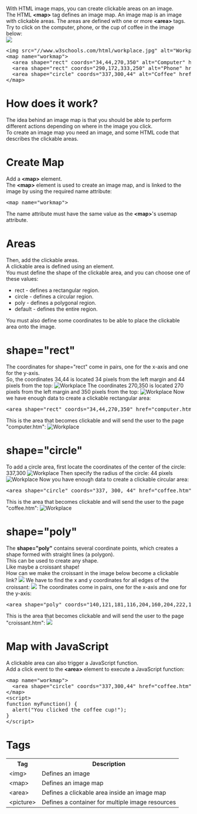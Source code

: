 With HTML image maps, you can create clickable areas on an image.
<br>
The HTML <b>&lt;map&gt;</b> tag defines an image map. An image map is an image with clickable areas. The areas are defined with one or more <b>&lt;area&gt;</b> tags.
<br>
Try to click on the computer, phone, or the cup of coffee in the image below:
<br>
<img src="https://www.w3schools.com/html/workplace.jpg">
<pre>
&lt;img src="//www.w3schools.com/html/workplace.jpg" alt="Workplace" usemap="#workmap"&gt;
&lt;map name="workmap"&gt;
  &lt;area shape="rect" coords="34,44,270,350" alt="Computer" href="computer.htm"&gt;
  &lt;area shape="rect" coords="290,172,333,250" alt="Phone" href="phone.htm"&gt;
  &lt;area shape="circle" coords="337,300,44" alt="Coffee" href="coffee.htm"&gt;
&lt;/map&gt;
</pre>
<h1>How does it work?</h1>
The idea behind an image map is that you should be able to perform different actions depending on where in the image you click.
<br>
To create an image map you need an image, and some HTML code that describes the clickable areas.
<h1>Create Map</h1>
Add a <b>&lt;map&gt;</b> element.
<br>
The <b>&lt;map&gt;</b> element is used to create an image map, and is linked to the image by using the required name attribute:
<pre>&lt;map name="workmap"&gt;</pre>
The name attribute must have the same value as the <b>&lt;map&gt;</b>'s usemap attribute.
<h1>Areas</h1>
Then, add the clickable areas.
<br>
A clickable area is defined using an <area> element.
<br>
You must define the shape of the clickable area, and you can choose one of these values:
<ul>
  <li>rect - defines a rectangular region.</li>
  <li>circle - defines a circular region.</li>
  <li>poly - defines a polygonal region.</li>
  <li>default - defines the entire region.</li>
</ul>
You must also define some coordinates to be able to place the clickable area onto the image.
<h1>shape="rect"</h1>
The coordinates for shape="rect" come in pairs, one for the x-axis and one for the y-axis.
<br>
So, the coordinates 34,44 is located 34 pixels from the left margin and 44 pixels from the top:
<img src="https://i.imgur.com/k8M6m8z.png" alt="Workplace">
The coordinates 270,350 is located 270 pixels from the left margin and 350 pixels from the top:
<img src="https://images.alalgi.repl.co/193.png" alt="Workplace">
Now we have enough data to create a clickable rectangular area:
<pre>&lt;area shape="rect" coords="34,44,270,350" href="computer.htm"&gt;</pre>
This is the area that becomes clickable and will send the user to the page "computer.htm":
<img src="https://i.imgur.com/eQPq0CJ.png" alt="Workplace">
<h1>shape="circle"</h1>
To add a circle area, first locate the coordinates of the center of the circle: 337,300
<img src="https://i.imgur.com/veu2ESe.png" alt="Workplace">
Then specify the radius of the circle: 44 pixels
<img src="https://images.alalgi.repl.co/285.png" alt="Workplace">
Now you have enough data to create a clickable circular area:
<pre>&lt;area shape="circle" coords="337, 300, 44" href="coffee.htm"&gt;</pre>
This is the area that becomes clickable and will send the user to the page "coffee.htm":
<img src="https://i.imgur.com/gmRkzzo.png" alt="Workplace">
<h1>shape="poly"</h1>
The <b>shape="poly"</b> contains several coordinate points, which creates a shape formed with straight lines (a polygon).
<br>
This can be used to create any shape.
<br>
Like maybe a croissant shape!
<br>
How can we make the croissant in the image below become a clickable link?
<img src="https://www.w3schools.com/html/frenchfood.jpg">
We have to find the x and y coordinates for all edges of the croissant:
<img src="https://www.w3schools.com/html/frenchfood4.jpg">
The coordinates come in pairs, one for the x-axis and one for the y-axis:
<pre>&lt;area shape="poly" coords="140,121,181,116,204,160,204,222,191,270,140,329,85,355,58,352,37,322,40,259,103,161,128,147" href="croissant.htm"&gt;</pre>
This is the area that becomes clickable and will send the user to the page "croissant.htm":
<img src="https://www.w3schools.com/html/frenchfood3.jpg">
<h1>Map with JavaScript</h1>
A clickable area can also trigger a JavaScript function.
<br>
Add a click event to the <b>&lt;area&gt;</b> element to execute a JavaScript function:
<pre>
&lt;map name="workmap"&gt;
  &lt;area shape="circle" coords="337,300,44" href="coffee.htm" onclick="myFunction()"&gt;
&lt;/map&gt;
&lt;script&gt;
function myFunction() {
  alert("You clicked the coffee cup!");
}
&lt;/script&gt;
</pre>
<h1>Tags</h1>
<table class="ws-table-all notranslate">
  <tr>
    <th>Tag</th>
    <th>Description</th>
  </tr>
  <tr>
    <td>&lt;img&gt;</td>
    <td>Defines an image</td>
  </tr>
  <tr>
    <td>&lt;map&gt;</td>
    <td>Defines an image map</td>
  </tr>
  <tr>
    <td>&lt;area&gt;</td>
    <td>Defines a clickable area inside an image map</td>
  </tr>
  <tr>
    <td>&lt;picture&gt;</td>
    <td>Defines a container for multiple image resources</td>
  </tr>
</table>

